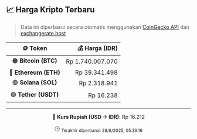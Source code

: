 

<!-- HARGA_KRIPTO -->
## 📈 Harga Kripto Terbaru

> Data ini diperbarui secara otomatis menggunakan [CoinGecko API](https://www.coingecko.com/) dan [exchangerate.host](https://exchangerate.host/)

<div align="center">

| 🪙 Token | 💰 Harga (IDR) |
|:------:|---------------:|
| 🟠 **Bitcoin (BTC)**   | Rp 1.740.007.070 |
| 🔵 **Ethereum (ETH)**  | Rp 39.341.498 |
| 🟣 **Solana (SOL)**    | Rp 2.318.941 |
| 🟢 **Tether (USDT)**   | Rp 16.238 |

---

💱 **Kurs Rupiah (USD → IDR)**: Rp 16.212

🕒 <sub>Terakhir diperbarui: 28/6/2025, 05.39.16</sub>

</div>
<!-- /HARGA_KRIPTO -->
